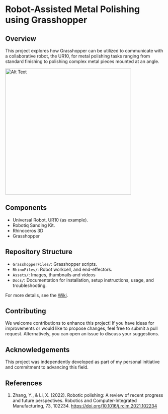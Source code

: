 # Robot-Assisted Metal Polishing using Grasshopper

## Overview
This project explores how Grasshopper can be utilized to communicate with a collaborative robot, the UR10, for metal polishing tasks ranging from standard finishing to polishing complex metal pieces mounted at an angle.

<img src="https://github.com/LoyWeiWin/Grasshopper_UR_RobotAssistedMetalPolishing/blob/main/Assets/Videos/Vid_RoboticMotion.gif" alt="Alt Text" width="400">

## Components
- Universal Robot, UR10 (as example).
- Robotiq Sanding Kit.
- Rhinoceros 3D
- Grasshopper

## Repository Structure
- `GrasshopperFiles/`: Grasshopper scripts.
- `RhinoFiles/`: Robot workcell, and end-effectors.
- `Assets/`: Images, thumbnails and videos
- `Docs/`: Documentation for installation, setup instructions, usage, and troubleshooting.

For more details, see the [Wiki](https://github.com/LoyWeiWin/Grasshopper_UR_RobotAssistedMetalPolishing/wiki).

## Contributing
We welcome contributions to enhance this project! If you have ideas for improvements or would like to propose changes, feel free to submit a pull request. Alternatively, you can open an issue to discuss your suggestions.

## Acknowledgements
This project was independently developed as part of my personal initiative and commitment to advancing this field.

## References
1. Zhang, Y., & Li, X. (2022). Robotic polishing: A review of recent progress and future perspectives. Robotics and Computer-Integrated Manufacturing, 73, 102234. https://doi.org/10.1016/j.rcim.2021.102234
